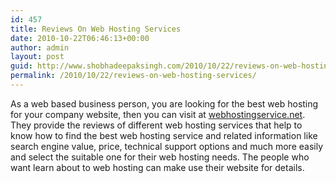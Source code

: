 ```yaml
---
id: 457
title: Reviews On Web Hosting Services
date: 2010-10-22T06:46:13+00:00
author: admin
layout: post
guid: http://www.shobhadeepaksingh.com/2010/10/22/reviews-on-web-hosting-services/
permalink: /2010/10/22/reviews-on-web-hosting-services/
---
```

As a web based business person, you are looking for the best web hosting for your company website, then you can visit at [webhostingservice.net](http://www.webhostingservice.net/). They provide the reviews of different web hosting services that help to know how to find the best web hosting service and related information like search engine value, price, technical support options and much more easily and select the suitable one for their web hosting needs. The people who want learn about to web hosting can make use their website for details.